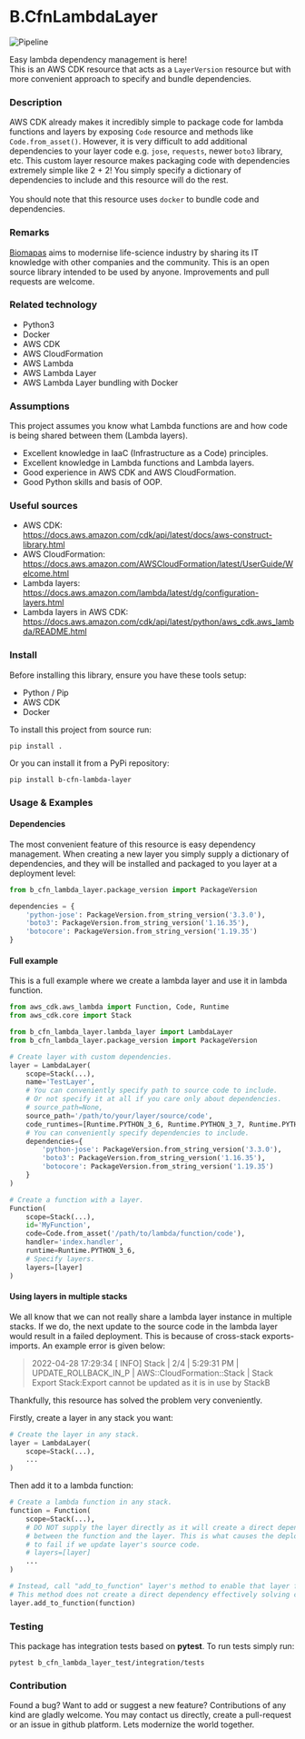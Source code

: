 # B.CfnLambdaLayer

![Pipeline](https://github.com/Biomapas/B.CfnLambdaLayer/workflows/Pipeline/badge.svg?branch=master)

Easy lambda dependency management is here!<br> This is an AWS CDK resource that acts as a
`LayerVersion` resource but with more convenient approach to specify and bundle dependencies.

### Description

AWS CDK already makes it incredibly simple to package code for lambda functions and 
layers by exposing `Code` resource and methods like `Code.from_asset()`. However, it is very
difficult to add additional dependencies to your layer code e.g. `jose`, `requests`, newer `boto3` library, etc.
This custom layer resource makes packaging code with dependencies extremely simple like 2 + 2! You 
simply specify a dictionary of dependencies to include and this resource will do the rest.
<br><br>
You should note that this resource uses `docker` to bundle code and dependencies.

### Remarks

[Biomapas](https://www.biomapas.com/) aims to modernise life-science industry by sharing its IT knowledge with other companies and the community. 
This is an open source library intended to be used by anyone. 
Improvements and pull requests are welcome. 

### Related technology

- Python3
- Docker
- AWS CDK
- AWS CloudFormation
- AWS Lambda
- AWS Lambda Layer
- AWS Lambda Layer bundling with Docker

### Assumptions

This project assumes you know what Lambda functions are and how code is being shared between them
(Lambda layers). 

- Excellent knowledge in IaaC (Infrastructure as a Code) principles.
- Excellent knowledge in Lambda functions and Lambda layers.  
- Good experience in AWS CDK and AWS CloudFormation.
- Good Python skills and basis of OOP.

### Useful sources

- AWS CDK:<br>https://docs.aws.amazon.com/cdk/api/latest/docs/aws-construct-library.html
- AWS CloudFormation:<br>https://docs.aws.amazon.com/AWSCloudFormation/latest/UserGuide/Welcome.html
- Lambda layers:<br>https://docs.aws.amazon.com/lambda/latest/dg/configuration-layers.html
- Lambda layers in AWS CDK:<br>https://docs.aws.amazon.com/cdk/api/latest/python/aws_cdk.aws_lambda/README.html

### Install

Before installing this library, ensure you have these tools setup:

- Python / Pip
- AWS CDK
- Docker

To install this project from source run:

```
pip install .
```


Or you can install it from a PyPi repository:

```
pip install b-cfn-lambda-layer
```


### Usage & Examples

#### Dependencies

The most convenient feature of this resource is easy dependency management. When creating a new layer
you simply supply a dictionary of dependencies, and they will be installed and packaged to you layer
at a deployment level:

```python
from b_cfn_lambda_layer.package_version import PackageVersion

dependencies = {
    'python-jose': PackageVersion.from_string_version('3.3.0'),
    'boto3': PackageVersion.from_string_version('1.16.35'),
    'botocore': PackageVersion.from_string_version('1.19.35')
}
```

#### Full example

This is a full example where we create a lambda layer and use it in lambda function.

```python
from aws_cdk.aws_lambda import Function, Code, Runtime
from aws_cdk.core import Stack

from b_cfn_lambda_layer.lambda_layer import LambdaLayer
from b_cfn_lambda_layer.package_version import PackageVersion

# Create layer with custom dependencies.
layer = LambdaLayer(
    scope=Stack(...),
    name='TestLayer',
    # You can conveniently specify path to source code to include.
    # Or not specify it at all if you care only about dependencies.
    # source_path=None,
    source_path='/path/to/your/layer/source/code',
    code_runtimes=[Runtime.PYTHON_3_6, Runtime.PYTHON_3_7, Runtime.PYTHON_3_8],
    # You can conveniently specify dependencies to include.
    dependencies={
        'python-jose': PackageVersion.from_string_version('3.3.0'),
        'boto3': PackageVersion.from_string_version('1.16.35'),
        'botocore': PackageVersion.from_string_version('1.19.35')
    }
)

# Create a function with a layer.
Function(
    scope=Stack(...),
    id='MyFunction',
    code=Code.from_asset('/path/to/lambda/function/code'),
    handler='index.handler',
    runtime=Runtime.PYTHON_3_6,
    # Specify layers.
    layers=[layer]
)
```

#### Using layers in multiple stacks

We all know that we can not really share a lambda layer instance in multiple
stacks. If we do, the next update to the source code in the lambda layer would 
result in a failed deployment. 
This is because of cross-stack exports-imports. An example error  is given below:

> 2022-04-28 17:29:34 [    INFO] Stack | 2/4 | 5:29:31 PM | UPDATE_ROLLBACK_IN_P | AWS::CloudFormation::Stack | Stack Export Stack:Export cannot be updated as it is in use by StackB

Thankfully, this resource has solved the problem very conveniently. 

Firstly, create a layer in any stack you want:

```python
# Create the layer in any stack.
layer = LambdaLayer(
    scope=Stack(...),
    ...
)
```

Then add it to a lambda function:

```python
# Create a lambda function in any stack.
function = Function(
    scope=Stack(...),
    # DO NOT supply the layer directly as it will create a direct dependency
    # between the function and the layer. This is what causes the deployments
    # to fail if we update layer's source code.
    # layers=[layer]
    ...
)

# Instead, call "add_to_function" layer's method to enable that layer for the function.
# This method does not create a direct dependency effectively solving cross-stack problems.
layer.add_to_function(function)
```

### Testing

This package has integration tests based on **pytest**.
To run tests simply run:

```
pytest b_cfn_lambda_layer_test/integration/tests
```

### Contribution

Found a bug? Want to add or suggest a new feature? 
Contributions of any kind are gladly welcome. 
You may contact us directly, create a pull-request or an issue in github platform. 
Lets modernize the world together.
